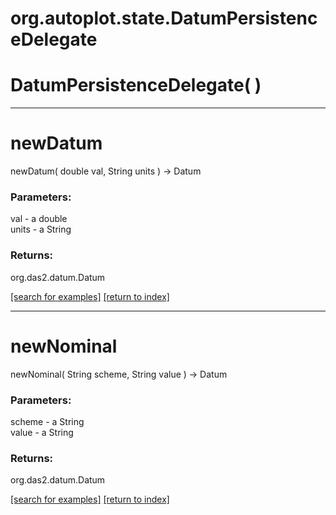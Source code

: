 # org.autoplot.state.DatumPersistenceDelegate



# DatumPersistenceDelegate( )


***
<a name="newDatum"></a>
# newDatum
newDatum( double val, String units ) &rarr; Datum



### Parameters:
val - a double
<br>units - a String

### Returns:
org.das2.datum.Datum


<a href="https://github.com/autoplot/dev/search?q=newDatum&unscoped_q=newDatum">[search for examples]</a>
<a href="https://github.com/autoplot/documentation/blob/master/javadoc/index-all.md">[return to index]</a>

***
<a name="newNominal"></a>
# newNominal
newNominal( String scheme, String value ) &rarr; Datum



### Parameters:
scheme - a String
<br>value - a String

### Returns:
org.das2.datum.Datum


<a href="https://github.com/autoplot/dev/search?q=newNominal&unscoped_q=newNominal">[search for examples]</a>
<a href="https://github.com/autoplot/documentation/blob/master/javadoc/index-all.md">[return to index]</a>

